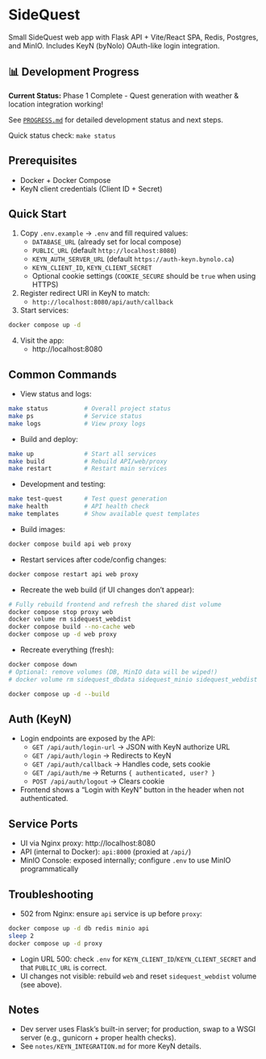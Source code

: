 # SideQuest

Small SideQuest web app with Flask API + Vite/React SPA, Redis, Postgres, and MinIO. Includes KeyN (byNolo) OAuth-like login integration.

## 📊 Development Progress

**Current Status:** Phase 1 Complete - Quest generation with weather & location integration working!

See [`PROGRESS.md`](./PROGRESS.md) for detailed development status and next steps.

Quick status check: `make status`

## Prerequisites
- Docker + Docker Compose
- KeyN client credentials (Client ID + Secret)

## Quick Start
1. Copy `.env.example` → `.env` and fill required values:
   - `DATABASE_URL` (already set for local compose)
   - `PUBLIC_URL` (default `http://localhost:8080`)
   - `KEYN_AUTH_SERVER_URL` (default `https://auth-keyn.bynolo.ca`)
   - `KEYN_CLIENT_ID`, `KEYN_CLIENT_SECRET`
   - Optional cookie settings (`COOKIE_SECURE` should be `true` when using HTTPS)
2. Register redirect URI in KeyN to match:
   - `http://localhost:8080/api/auth/callback`
3. Start services:
```bash
docker compose up -d
```
4. Visit the app:
   - http://localhost:8080

## Common Commands
- View status and logs:
```bash
make status          # Overall project status
make ps              # Service status  
make logs            # View proxy logs
```
- Build and deploy:
```bash
make up              # Start all services
make build           # Rebuild API/web/proxy
make restart         # Restart main services
```
- Development and testing:
```bash
make test-quest      # Test quest generation
make health          # API health check
make templates       # Show available quest templates
```
- Build images:
```bash
docker compose build api web proxy
```
- Restart services after code/config changes:
```bash
docker compose restart api web proxy
```
- Recreate the web build (if UI changes don’t appear):
```bash
# Fully rebuild frontend and refresh the shared dist volume
docker compose stop proxy web
docker volume rm sidequest_webdist
docker compose build --no-cache web
docker compose up -d web proxy
```
- Recreate everything (fresh):
```bash
docker compose down
# Optional: remove volumes (DB, MinIO data will be wiped!)
# docker volume rm sidequest_dbdata sidequest_minio sidequest_webdist

docker compose up -d --build
```

## Auth (KeyN)
- Login endpoints are exposed by the API:
  - `GET /api/auth/login-url` → JSON with KeyN authorize URL
  - `GET /api/auth/login` → Redirects to KeyN
  - `GET /api/auth/callback` → Handles code, sets cookie
  - `GET /api/auth/me` → Returns `{ authenticated, user? }`
  - `POST /api/auth/logout` → Clears cookie
- Frontend shows a “Login with KeyN” button in the header when not authenticated.

## Service Ports
- UI via Nginx proxy: http://localhost:8080
- API (internal to Docker): `api:8000` (proxied at `/api/`)
- MinIO Console: exposed internally; configure `.env` to use MinIO programmatically

## Troubleshooting
- 502 from Nginx: ensure `api` service is up before `proxy`:
```bash
docker compose up -d db redis minio api
sleep 2
docker compose up -d proxy
```
- Login URL 500: check `.env` for `KEYN_CLIENT_ID`/`KEYN_CLIENT_SECRET` and that `PUBLIC_URL` is correct.
- UI changes not visible: rebuild `web` and reset `sidequest_webdist` volume (see above).

## Notes
- Dev server uses Flask’s built-in server; for production, swap to a WSGI server (e.g., gunicorn + proper health checks).
- See `notes/KEYN_INTEGRATION.md` for more KeyN details.